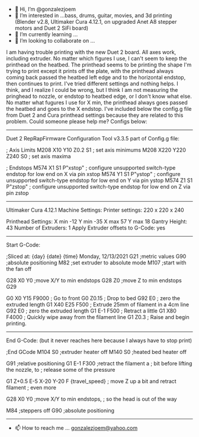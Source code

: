 - 👋 Hi, I’m @gonzalezjoem
- 👀 I’m interested in ...bass, drums, guitar, movies, and 3d printing (Blender v2.8, Ultimaker Cura 4.12.1, on upgraded Anet A8 stepper motors and Duet 2 SiFi board)
- 🌱 I’m currently learning ...
- 💞️ I’m looking to collaborate on ...

I am having trouble printing with the new Duet 2 board. All axes work, including extruder. No matter which figures I use, I can't seem to keep the printhead on the heatbed.
The printhead seems to be printing the shape I'm trying to print except it prints off the plate, with the printhead always coming back passed the heatbed left edge and to the
horizontal endstop, then continues to print. I've tried different settings and nothing helps. I think, and I realize I could be wrong, but I think I am not measuring the pringhead
to nozzle, or endstop to heatbed edge, or I don't know what else. No matter what fugures I use for X min, the printhead always goes passed the heatbed and goes to the X endstop. 
I've included below the config.g file from Duet 2 and Cura printhead settings because they are related to this problem. Could someone please help me? Configs below:

--------------------------------------

Duet 2 RepRapFirmware Configuration Tool v3.3.5
part of Config.g file:

; Axis Limits
M208 X10 Y10 Z0.2 S1         ; set axis minimums
M208 X220 Y220 Z240 S0       ; set axis maxima

; Endstops
M574 X1 S1 P"xstop"          ; configure unsupported switch-type endstop for low end on X via pin xstop
M574 Y1 S1 P"ystop"          ; configure unsupported switch-type endstop for low end on Y via pin ystop
M574 Z1 S1 P"zstop"          ; configure unsupported switch-type endstop for low end on Z via pin zstop
                                       
----------------------------------------

Ultimaker Cura 4.12.1
Machine Settings:
  Printer settings: 220 x 220 x 240
    
  Printhead Settings:
  X min   -12
  Y min   -35
  X max    57
  Y max    18
  Gantry Height: 43
  Number of Extruders: 1
  Apply Extruder offsets to G-Code: yes
  
 --------------------------------------
 
 Start G-Code:
 
 ;Sliced at: {day} {date} {time} Monday, 12/13/2021
G21        ;metric values
G90        ;absolute positioning
M82        ;set extruder to absolute mode
M107       ;start with the fan off

G28 X0 Y0  ;move X/Y to min endstops
G28 Z0     ;move Z to min endstops
G29

G0 X0 Y15 F9000 ; Go to front
G0 Z0.15 ; Drop to bed
G92 E0 ; zero the extruded length
G1 X40 E25 F500 ; Extrude 25mm of filament in a 4cm line
G92 E0 ; zero the extruded length
G1 E-1 F500 ; Retract a little
G1 X80 F4000 ; Quickly wipe away from the filament line
G1 Z0.3 ; Raise and begin printing.
  
----------------------------------------

End G-Code: (but it never reaches here because I always have to stop print)

  ;End GCode
M104 S0         ;extruder heater off
M140 S0         ;heated bed heater off

G91             ;relative positioning
G1 E-1 F300     ;retract the filament a
; bit before lifting the nozzle, to
; release some of the pressure

G1 Z+0.5 E-5 X-20 Y-20 F {travel_speed}
 ; move Z up a bit and retract filament
; even more

G28 X0 Y0 ;move X/Y to min endstops,
; so the head is out of the way

M84       ;steppers off
G90       ;absolute positioning

-------------------------------------------

- 📫 How to reach me ...
gonzalezjoem@yahoo.com

<!---
gonzalezjoem/gonzalezjoem is a ✨ special ✨ repository because its `README.md` (this file) appears on your GitHub profile.
You can click the Preview link to take a look at your changes.
--->
